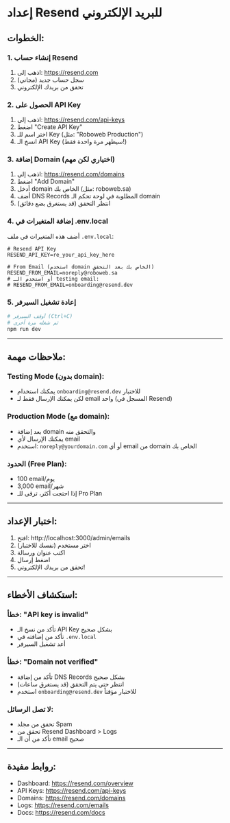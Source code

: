 # إعداد Resend للبريد الإلكتروني

## الخطوات:

### 1. إنشاء حساب Resend
1. اذهب إلى: https://resend.com
2. سجل حساب جديد (مجاني)
3. تحقق من بريدك الإلكتروني

### 2. الحصول على API Key
1. اذهب إلى: https://resend.com/api-keys
2. اضغط "Create API Key"
3. اختر اسم للـ Key (مثل: "Roboweb Production")
4. انسخ الـ API Key (سيظهر مرة واحدة فقط!)

### 3. إضافة Domain (اختياري لكن مهم)
1. اذهب إلى: https://resend.com/domains
2. اضغط "Add Domain"
3. أدخل domain الخاص بك (مثل: roboweb.sa)
4. أضف DNS Records المطلوبة في لوحة تحكم الـ domain
5. انتظر التحقق (قد يستغرق بضع دقائق)

### 4. إضافة المتغيرات في .env.local
أضف هذه المتغيرات في ملف `.env.local`:

```env
# Resend API Key
RESEND_API_KEY=re_your_api_key_here

# From Email (استخدم domain الخاص بك بعد التحقق)
RESEND_FROM_EMAIL=noreply@roboweb.sa
# أو استخدم الـ testing email:
# RESEND_FROM_EMAIL=onboarding@resend.dev
```

### 5. إعادة تشغيل السيرفر
```bash
# أوقف السيرفر (Ctrl+C)
# ثم شغله مرة أخرى
npm run dev
```

---

## ملاحظات مهمة:

### Testing Mode (بدون domain):
- يمكنك استخدام `onboarding@resend.dev` للاختبار
- لكن يمكنك الإرسال فقط لـ email واحد (المسجل في Resend)

### Production Mode (مع domain):
- بعد إضافة domain والتحقق منه
- يمكنك الإرسال لأي email
- استخدم: `noreply@yourdomain.com` أو أي email من domain الخاص بك

### الحدود (Free Plan):
- 100 email/يوم
- 3,000 email/شهر
- إذا احتجت أكثر، ترقى للـ Pro Plan

---

## اختبار الإعداد:

1. افتح: http://localhost:3000/admin/emails
2. اختر مستخدم (نفسك للاختبار)
3. اكتب عنوان ورسالة
4. اضغط إرسال
5. تحقق من بريدك الإلكتروني!

---

## استكشاف الأخطاء:

### خطأ: "API key is invalid"
- تأكد من نسخ الـ API Key بشكل صحيح
- تأكد من إضافته في `.env.local`
- أعد تشغيل السيرفر

### خطأ: "Domain not verified"
- تأكد من إضافة DNS Records بشكل صحيح
- انتظر حتى يتم التحقق (قد يستغرق ساعات)
- استخدم `onboarding@resend.dev` للاختبار مؤقتاً

### لا تصل الرسائل:
- تحقق من مجلد Spam
- تحقق من Resend Dashboard > Logs
- تأكد من أن الـ email صحيح

---

## روابط مفيدة:
- Dashboard: https://resend.com/overview
- API Keys: https://resend.com/api-keys
- Domains: https://resend.com/domains
- Logs: https://resend.com/emails
- Docs: https://resend.com/docs
